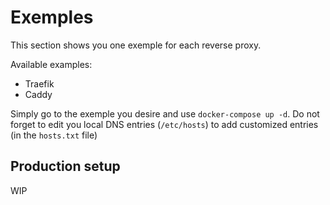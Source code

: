 # Exemples

This section shows you one exemple for each reverse proxy.

Available examples:
- Traefik
- Caddy

Simply go to the exemple you desire and use `docker-compose up -d`.
Do not forget to edit you local DNS entries (`/etc/hosts`) to add customized entries (in the `hosts.txt` file)

## Production setup

WIP

